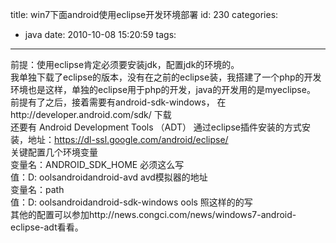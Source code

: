 title: win7下面android使用eclipse开发环境部署
id: 230
categories:
  - java
date: 2010-10-08 15:20:59
tags:
---

前提：使用eclipse肯定必须要安装jdk，配置jdk的环境的。
</br>我单独下载了eclipse的版本，没有在之前的eclipse装，我搭建了一个php的开发环境也是这样，单独的eclipse用于php的开发，java的开发用的是myeclipse。
</br>前提有了之后，接着需要有android-sdk-windows， 在http://developer.android.com/sdk/ 下载
</br>还要有 Android Development Tools （ADT） 通过eclipse插件安装的方式安装，地址：https://dl-ssl.google.com/android/eclipse/
</br>关键配置几个环境变量
</br>变量名：ANDROID_SDK_HOME 必须这么写
</br>值：D: oolsandroidandroid-avd avd模拟器的地址
</br>变量名：path
</br>值：D: oolsandroidandroid-sdk-windows ools 照这样的的写
</br>其他的配置可以参加http://news.congci.com/news/windows7-android-eclipse-adt看看。